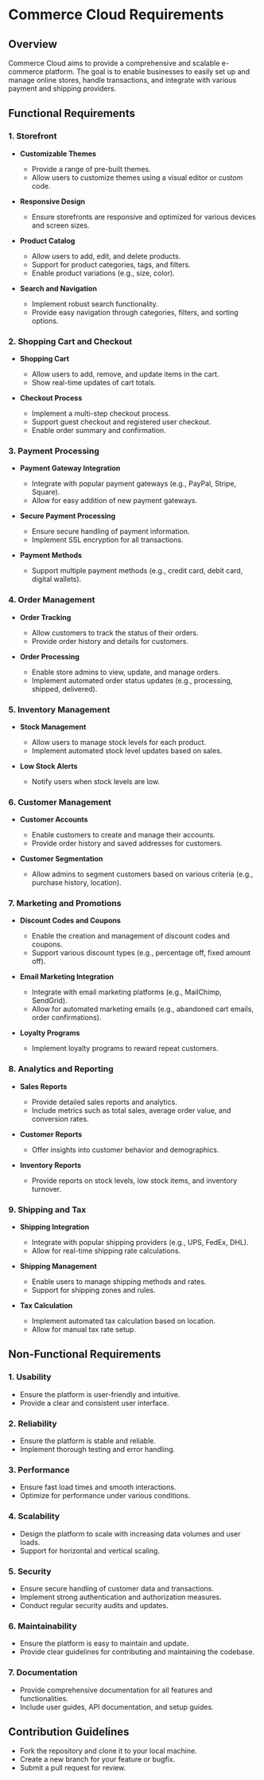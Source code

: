 # Commerce Cloud Requirements

## Overview

Commerce Cloud aims to provide a comprehensive and scalable e-commerce platform. The goal is to enable businesses to easily set up and manage online stores, handle transactions, and integrate with various payment and shipping providers.

## Functional Requirements

### 1. Storefront

- **Customizable Themes**
  - Provide a range of pre-built themes.
  - Allow users to customize themes using a visual editor or custom code.

- **Responsive Design**
  - Ensure storefronts are responsive and optimized for various devices and screen sizes.

- **Product Catalog**
  - Allow users to add, edit, and delete products.
  - Support for product categories, tags, and filters.
  - Enable product variations (e.g., size, color).

- **Search and Navigation**
  - Implement robust search functionality.
  - Provide easy navigation through categories, filters, and sorting options.

### 2. Shopping Cart and Checkout

- **Shopping Cart**
  - Allow users to add, remove, and update items in the cart.
  - Show real-time updates of cart totals.

- **Checkout Process**
  - Implement a multi-step checkout process.
  - Support guest checkout and registered user checkout.
  - Enable order summary and confirmation.

### 3. Payment Processing

- **Payment Gateway Integration**
  - Integrate with popular payment gateways (e.g., PayPal, Stripe, Square).
  - Allow for easy addition of new payment gateways.

- **Secure Payment Processing**
  - Ensure secure handling of payment information.
  - Implement SSL encryption for all transactions.

- **Payment Methods**
  - Support multiple payment methods (e.g., credit card, debit card, digital wallets).

### 4. Order Management

- **Order Tracking**
  - Allow customers to track the status of their orders.
  - Provide order history and details for customers.

- **Order Processing**
  - Enable store admins to view, update, and manage orders.
  - Implement automated order status updates (e.g., processing, shipped, delivered).

### 5. Inventory Management

- **Stock Management**
  - Allow users to manage stock levels for each product.
  - Implement automated stock level updates based on sales.

- **Low Stock Alerts**
  - Notify users when stock levels are low.

### 6. Customer Management

- **Customer Accounts**
  - Enable customers to create and manage their accounts.
  - Provide order history and saved addresses for customers.

- **Customer Segmentation**
  - Allow admins to segment customers based on various criteria (e.g., purchase history, location).

### 7. Marketing and Promotions

- **Discount Codes and Coupons**
  - Enable the creation and management of discount codes and coupons.
  - Support various discount types (e.g., percentage off, fixed amount off).

- **Email Marketing Integration**
  - Integrate with email marketing platforms (e.g., MailChimp, SendGrid).
  - Allow for automated marketing emails (e.g., abandoned cart emails, order confirmations).

- **Loyalty Programs**
  - Implement loyalty programs to reward repeat customers.

### 8. Analytics and Reporting

- **Sales Reports**
  - Provide detailed sales reports and analytics.
  - Include metrics such as total sales, average order value, and conversion rates.

- **Customer Reports**
  - Offer insights into customer behavior and demographics.

- **Inventory Reports**
  - Provide reports on stock levels, low stock items, and inventory turnover.

### 9. Shipping and Tax

- **Shipping Integration**
  - Integrate with popular shipping providers (e.g., UPS, FedEx, DHL).
  - Allow for real-time shipping rate calculations.

- **Shipping Management**
  - Enable users to manage shipping methods and rates.
  - Support for shipping zones and rules.

- **Tax Calculation**
  - Implement automated tax calculation based on location.
  - Allow for manual tax rate setup.

## Non-Functional Requirements

### 1. Usability

- Ensure the platform is user-friendly and intuitive.
- Provide a clear and consistent user interface.

### 2. Reliability

- Ensure the platform is stable and reliable.
- Implement thorough testing and error handling.

### 3. Performance

- Ensure fast load times and smooth interactions.
- Optimize for performance under various conditions.

### 4. Scalability

- Design the platform to scale with increasing data volumes and user loads.
- Support for horizontal and vertical scaling.

### 5. Security

- Ensure secure handling of customer data and transactions.
- Implement strong authentication and authorization measures.
- Conduct regular security audits and updates.

### 6. Maintainability

- Ensure the platform is easy to maintain and update.
- Provide clear guidelines for contributing and maintaining the codebase.

### 7. Documentation

- Provide comprehensive documentation for all features and functionalities.
- Include user guides, API documentation, and setup guides.

## Contribution Guidelines

- Fork the repository and clone it to your local machine.
- Create a new branch for your feature or bugfix.
- Submit a pull request for review.
